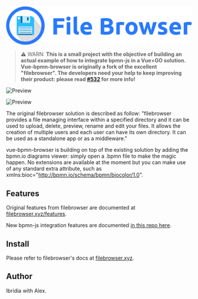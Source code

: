 <p align="center">
  <img src="https://raw.githubusercontent.com/filebrowser/logo/master/banner.png" width="550"/>
</p>

> ⚠️ WARN: **This is a small project with the objective of building an actual example of how to integrate bpmn-js in a Vue+GO solution. Vue-bpmn-browser is originally a fork of the excellent "filebrowser". The developers need your help to keep improving their product: please read [#532](https://github.com/filebrowser/filebrowser/issues/532) for more info!**

![Preview](https://user-images.githubusercontent.com/5447088/50716739-ebd26700-107a-11e9-9817-14230c53efd2.gif)

![Preview](https://user-images.githubusercontent.com/50220345/68059408-c9c56780-fcd2-11e9-88aa-0fcf4d03c438.gif)

The original filebrowser solution is described as follow: "filebrowser provides a file managing interface within a specified directory and it can be used to upload, delete, preview, rename and edit your files. It allows the creation of multiple users and each user can have its own directory. It can be used as a standalone app or as a middleware."

vue-bpmn-browser is building on top of the existing solution by adding the bpmn.io diagrams viewer: simply open a .bpmn file to make the magic happen. No extensions are available at the moment but you can make use of any standard extra attribute, such as xmlns:bioc="http://bpmn.io/schema/bpmn/biocolor/1.0".

## Features

Original features from filebrowser are documented at [filebrowser.xyz/features](https://filebrowser.xyz/features).

New bpmn-js integration features are documented [in this repo here](https://github.com/sabatale/vue-bpmn-browser/blob/master/demo%20diagrams/bpmn-integration.md).

## Install

Please refer to filebrowser's docs at [filebrowser.xyz](https://filebrowser.xyz/).

## Author

Ibridia with Alex.
